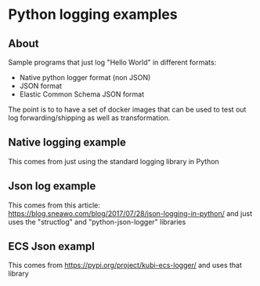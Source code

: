 # Python logging examples

## About

Sample programs that just log "Hello World" in different formats:

* Native python logger format (non JSON)
* JSON format
* Elastic Common Schema JSON format

The point is to to have a set of docker images that can be used to test out log forwarding/shipping as well as transformation.

## Native logging example

This comes from just using the standard logging library in Python

## Json log example

This comes from this article: https://blog.sneawo.com/blog/2017/07/28/json-logging-in-python/ and just uses the "structlog" and "python-json-logger" libraries

## ECS Json exampl

This comes from https://pypi.org/project/kubi-ecs-logger/ and uses that library
